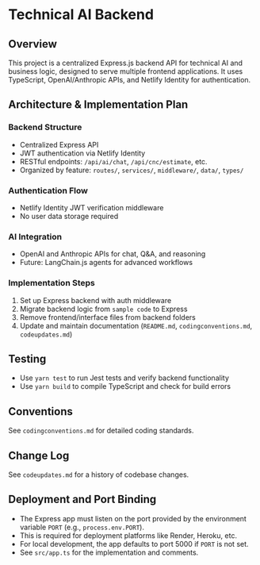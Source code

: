 # Technical AI Backend

## Overview

This project is a centralized Express.js backend API for technical AI and business logic, designed to serve multiple frontend applications. It uses TypeScript, OpenAI/Anthropic APIs, and Netlify Identity for authentication.

## Architecture & Implementation Plan

### Backend Structure

- Centralized Express API
- JWT authentication via Netlify Identity
- RESTful endpoints: `/api/ai/chat`, `/api/cnc/estimate`, etc.
- Organized by feature: `routes/`, `services/`, `middleware/`, `data/`, `types/`

### Authentication Flow

- Netlify Identity JWT verification middleware
- No user data storage required

### AI Integration

- OpenAI and Anthropic APIs for chat, Q&A, and reasoning
- Future: LangChain.js agents for advanced workflows

### Implementation Steps

1. Set up Express backend with auth middleware
2. Migrate backend logic from `sample code` to Express
3. Remove frontend/interface files from backend folders
4. Update and maintain documentation (`README.md`, `codingconventions.md`, `codeupdates.md`)

## Testing

- Use `yarn test` to run Jest tests and verify backend functionality
- Use `yarn build` to compile TypeScript and check for build errors

## Conventions

See `codingconventions.md` for detailed coding standards.

## Change Log

See `codeupdates.md` for a history of codebase changes.

## Deployment and Port Binding

- The Express app must listen on the port provided by the environment variable `PORT` (e.g., `process.env.PORT`).
- This is required for deployment platforms like Render, Heroku, etc.
- For local development, the app defaults to port 5000 if `PORT` is not set.
- See `src/app.ts` for the implementation and comments.
